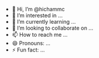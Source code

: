 - 👋 Hi, I’m @hichammc
- 👀 I’m interested in ...
- 🌱 I’m currently learning ...
- 💞️ I’m looking to collaborate on ...
- 📫 How to reach me ...
- 😄 Pronouns: ...
- ⚡ Fun fact: ...

<!---
hichammc/hichammc is a ✨ special ✨ repository because its `README.md` (this file) appears on your GitHub profile.
You can click the Preview link to take a look at your changes.
--->
